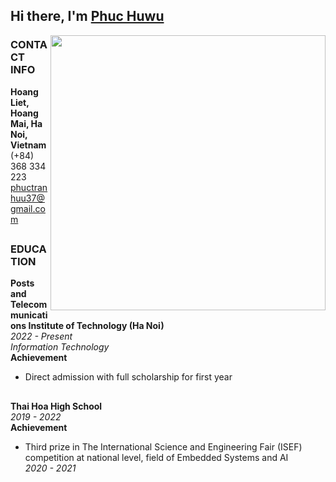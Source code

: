## Hi there, I'm [Phuc Huwu](https://github.com/PhucHuwu/)

<a href="https://github.com/PhucHuwu/">
    <img src="https://github.com/PhucHuwu/PhucHuwu/blob/main/PhucHuwu.jpg" align="right" height="440" />
</a>

### CONTACT INFO

**Hoang Liet, Hoang Mai, Ha Noi, Vietnam**  
(+84) 368 334 223  
phuctranhuu37@gmail.com  

##
### EDUCATION

**Posts and Telecommunications Institute of Technology (Ha Noi)**  
*2022 - Present*  
*Information Technology*  
**Achievement**  
- Direct admission with full scholarship for first year  
##
**Thai Hoa High School**  
*2019 - 2022*  
**Achievement**  
- Third prize in The International Science and Engineering Fair (ISEF) competition at national level, field of Embedded Systems and AI  
*2020 - 2021*
